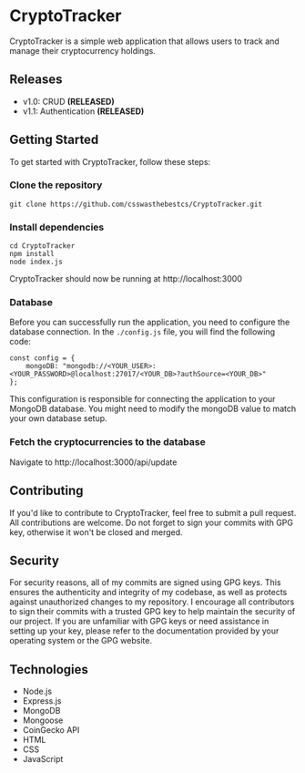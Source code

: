 # CryptoTracker

CryptoTracker is a simple web application that allows users to track and manage their cryptocurrency holdings.

## Releases
- v1.0: CRUD **(RELEASED)**
- v1.1: Authentication **(RELEASED)**

## Getting Started
To get started with CryptoTracker, follow these steps:

### Clone the repository

```
git clone https://github.com/csswasthebestcs/CryptoTracker.git
```

### Install dependencies

```
cd CryptoTracker
npm install
node index.js
``` 
CryptoTracker should now be running at http://localhost:3000

### Database
Before you can successfully run the application, you need to configure the database connection. In the `./config.js` file, you will find the following code:
```
const config = {
    mongoDB: "mongodb://<YOUR_USER>:<YOUR_PASSWORD>@localhost:27017/<YOUR_DB>?authSource=<YOUR_DB>"
};
```

This configuration is responsible for connecting the application to your MongoDB database. You might need to modify the mongoDB value to match your own database setup.


### Fetch the cryptocurrencies to the database

Navigate to http://localhost:3000/api/update

## Contributing
If you'd like to contribute to CryptoTracker, feel free to submit a pull request. All contributions are welcome.
Do not forget to sign your commits with GPG key, otherwise it won't be closed and merged.

## Security
For security reasons, all of my commits are signed using GPG keys. This ensures the authenticity and integrity of my codebase, as well as protects against unauthorized changes to my repository. I encourage all contributors to sign their commits with a trusted GPG key to help maintain the security of our project. 
If you are unfamiliar with GPG keys or need assistance in setting up your key, please refer to the documentation provided by your operating system or the GPG website.
## Technologies 
- Node.js
- Express.js
- MongoDB
- Mongoose
- CoinGecko API
- HTML
- CSS
- JavaScript